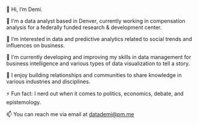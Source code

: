 👋 Hi, I’m Demi.

💼 I'm a data analyst based in Denver, currently working in compensation analysis for a federally funded research & development center.

👀 I’m interested in data and predictive analytics related to social trends and influences on business.

🌱 I'm currently developing and improving my skills in data management for business intelligence and various types of data visualization to tell a story.

💞️ I enjoy building relationships and communities to share knowledge in various industries and disciplines.

⚡ Fun fact: I nerd out when it comes to politics, economics, debate, and epistemology.

📫 You can reach me via email at datademi@pm.me

<!---
demigarcia/demigarcia is a ✨ special ✨ repository because its `README.md` (this file) appears on your GitHub profile.
You can click the Preview link to take a look at your changes.
--->
